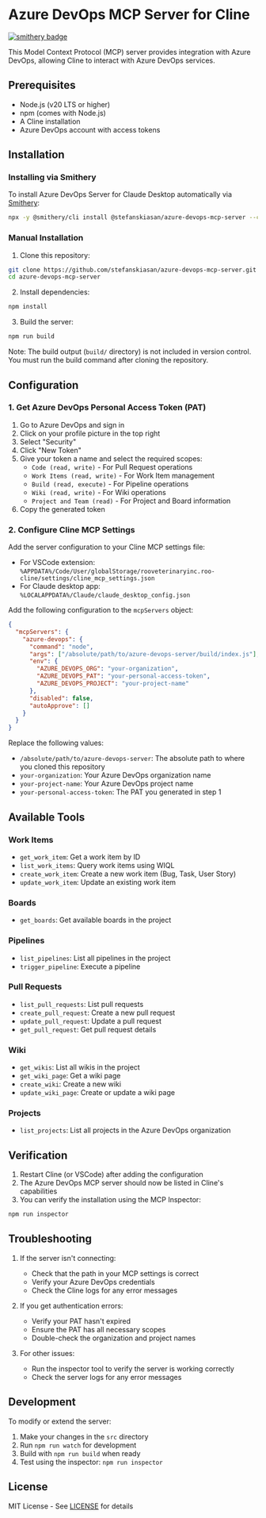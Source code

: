 # Azure DevOps MCP Server for Cline
[![smithery badge](https://smithery.ai/badge/@stefanskiasan/azure-devops-mcp-server)](https://smithery.ai/server/@stefanskiasan/azure-devops-mcp-server)

This Model Context Protocol (MCP) server provides integration with Azure DevOps, allowing Cline to interact with Azure DevOps services.

## Prerequisites

- Node.js (v20 LTS or higher)
- npm (comes with Node.js)
- A Cline installation
- Azure DevOps account with access tokens

## Installation

### Installing via Smithery

To install Azure DevOps Server for Claude Desktop automatically via [Smithery](https://smithery.ai/server/@stefanskiasan/azure-devops-mcp-server):

```bash
npx -y @smithery/cli install @stefanskiasan/azure-devops-mcp-server --client claude
```

### Manual Installation
1. Clone this repository:
```bash
git clone https://github.com/stefanskiasan/azure-devops-mcp-server.git
cd azure-devops-mcp-server
```

2. Install dependencies:
```bash
npm install
```

3. Build the server:
```bash
npm run build
```

Note: The build output (`build/` directory) is not included in version control. You must run the build command after cloning the repository.

## Configuration

### 1. Get Azure DevOps Personal Access Token (PAT)

1. Go to Azure DevOps and sign in
2. Click on your profile picture in the top right
3. Select "Security"
4. Click "New Token"
5. Give your token a name and select the required scopes:
   - `Code (read, write)` - For Pull Request operations
   - `Work Items (read, write)` - For Work Item management
   - `Build (read, execute)` - For Pipeline operations
   - `Wiki (read, write)` - For Wiki operations
   - `Project and Team (read)` - For Project and Board information
6. Copy the generated token

### 2. Configure Cline MCP Settings

Add the server configuration to your Cline MCP settings file:

- For VSCode extension: `%APPDATA%/Code/User/globalStorage/rooveterinaryinc.roo-cline/settings/cline_mcp_settings.json`
- For Claude desktop app: `%LOCALAPPDATA%/Claude/claude_desktop_config.json`

Add the following configuration to the `mcpServers` object:

```json
{
  "mcpServers": {
    "azure-devops": {
      "command": "node",
      "args": ["/absolute/path/to/azure-devops-server/build/index.js"],
      "env": {
        "AZURE_DEVOPS_ORG": "your-organization",
        "AZURE_DEVOPS_PAT": "your-personal-access-token",
        "AZURE_DEVOPS_PROJECT": "your-project-name"
      },
      "disabled": false,
      "autoApprove": []
    }
  }
}
```

Replace the following values:
- `/absolute/path/to/azure-devops-server`: The absolute path to where you cloned this repository
- `your-organization`: Your Azure DevOps organization name
- `your-project-name`: Your Azure DevOps project name
- `your-personal-access-token`: The PAT you generated in step 1

## Available Tools

### Work Items
- `get_work_item`: Get a work item by ID
- `list_work_items`: Query work items using WIQL
- `create_work_item`: Create a new work item (Bug, Task, User Story)
- `update_work_item`: Update an existing work item

### Boards
- `get_boards`: Get available boards in the project

### Pipelines
- `list_pipelines`: List all pipelines in the project
- `trigger_pipeline`: Execute a pipeline

### Pull Requests
- `list_pull_requests`: List pull requests
- `create_pull_request`: Create a new pull request
- `update_pull_request`: Update a pull request
- `get_pull_request`: Get pull request details

### Wiki
- `get_wikis`: List all wikis in the project
- `get_wiki_page`: Get a wiki page
- `create_wiki`: Create a new wiki
- `update_wiki_page`: Create or update a wiki page

### Projects
- `list_projects`: List all projects in the Azure DevOps organization

## Verification

1. Restart Cline (or VSCode) after adding the configuration
2. The Azure DevOps MCP server should now be listed in Cline's capabilities
3. You can verify the installation using the MCP Inspector:
```bash
npm run inspector
```

## Troubleshooting

1. If the server isn't connecting:
   - Check that the path in your MCP settings is correct
   - Verify your Azure DevOps credentials
   - Check the Cline logs for any error messages

2. If you get authentication errors:
   - Verify your PAT hasn't expired
   - Ensure the PAT has all necessary scopes
   - Double-check the organization and project names

3. For other issues:
   - Run the inspector tool to verify the server is working correctly
   - Check the server logs for any error messages

## Development

To modify or extend the server:

1. Make your changes in the `src` directory
2. Run `npm run watch` for development
3. Build with `npm run build` when ready
4. Test using the inspector: `npm run inspector`

## License

MIT License - See [LICENSE](LICENSE) for details
